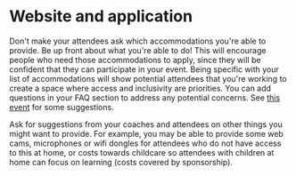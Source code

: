 # Website and application

Don't make your attendees ask which accommodations you're able to provide. Be up front about what you're able to do! This will encourage people who need those accommodations to apply, since they will be confident that they can participate in your event. Being specific with your list of accommodations will show potential attendees that you're working to create a space where access and inclusivity are priorities. You can add questions in your FAQ section to address any potential concerns. See [this event](http://djangogirls.org/portland) for some suggestions.

Ask for suggestions from your coaches and attendees on other things you might want to provide. For example, you may be able to provide some web cams, microphones or wifi dongles for attendees who do not have access to this at home, or costs towards childcare so attendees with children at home can focus on learning \(costs covered by sponsorship\).

